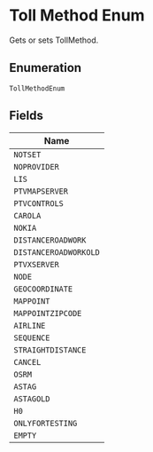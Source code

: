 
# Toll Method Enum

Gets or sets TollMethod.

## Enumeration

`TollMethodEnum`

## Fields

| Name |
|  --- |
| `NOTSET` |
| `NOPROVIDER` |
| `LIS` |
| `PTVMAPSERVER` |
| `PTVCONTROLS` |
| `CAROLA` |
| `NOKIA` |
| `DISTANCEROADWORK` |
| `DISTANCEROADWORKOLD` |
| `PTVXSERVER` |
| `NODE` |
| `GEOCOORDINATE` |
| `MAPPOINT` |
| `MAPPOINTZIPCODE` |
| `AIRLINE` |
| `SEQUENCE` |
| `STRAIGHTDISTANCE` |
| `CANCEL` |
| `OSRM` |
| `ASTAG` |
| `ASTAGOLD` |
| `H0` |
| `ONLYFORTESTING` |
| `EMPTY` |

